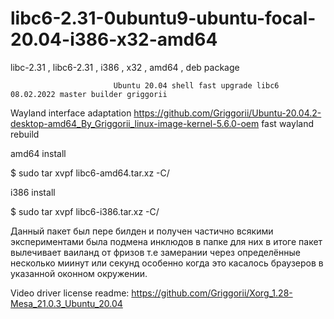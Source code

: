 # libc6-2.31-0ubuntu9-ubuntu-focal-20.04-i386-x32-amd64
libc-2.31 , libc6-2.31 , i386 , x32 , amd64 , deb package

                           Ubuntu 20.04 shell fast upgrade libc6 08.02.2022 master builder griggorii

Wayland interface adaptation https://github.com/Griggorii/Ubuntu-20.04.2-desktop-amd64_By_Griggorii_linux-image-kernel-5.6.0-oem fast wayland rebuild

amd64 install

$ sudo tar xvpf libc6-amd64.tar.xz -C/

i386 install

$ sudo tar xvpf libc6-i386.tar.xz -C/

Данный пакет был пере билден и получен частично всякими экспериментами была подмена инклюдов в папке для них в итоге пакет вылечивает ваиланд от фризов т.е замерании через определённые несколько миинут или секунд особенно когда это касалось браузеров в указанной оконном окружении.

Video driver license readme: https://github.com/Griggorii/Xorg_1.28-Mesa_21.0.3_Ubuntu_20.04
